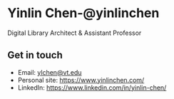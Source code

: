 # Yinlin Chen-@yinlinchen

Digital Library Architect & Assistant Professor

## Get in touch
- Email: ylchen@vt.edu
- Personal site: https://www.yinlinchen.com/
- LinkedIn: https://www.linkedin.com/in/yinlin-chen/

